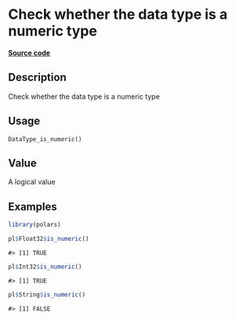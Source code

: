 

# Check whether the data type is a numeric type

[**Source code**](https://github.com/pola-rs/r-polars/tree/main/R/after-wrappers.R#L20)

## Description

Check whether the data type is a numeric type

## Usage

<pre><code class='language-R'>DataType_is_numeric()
</code></pre>

## Value

A logical value

## Examples

``` r
library(polars)

pl$Float32$is_numeric()
```

    #> [1] TRUE

``` r
pl$Int32$is_numeric()
```

    #> [1] TRUE

``` r
pl$String$is_numeric()
```

    #> [1] FALSE
